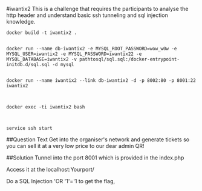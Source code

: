 #iwantix2
This is a challenge that requires the participants to analyse the http header and understand basic ssh tunneling and sql injection knowledge.

```
docker build -t iwantix2 .


docker run --name db-iwantix2 -e MYSQL_ROOT_PASSWORD=wow_w0w -e MYSQL_USER=iwantix2 -e MYSQL_PASSWORD=iwantix22 -e MYSQL_DATABASE=iwantix2 -v pathtosql/sql.sql:/docker-entrypoint-initdb.d/sql.sql -d mysql


docker run --name iwantix2 --link db-iwantix2 -d -p 8002:80 -p 8001:22 iwantix2



docker exec -ti iwantix2 bash



service ssh start
```

##Question Text
Get into the organiser's network and generate tickets so you can sell it at a very low price to our dear admin QR!

##Solution
Tunnel into the port 8001 which is provided in the index.php

Access it at the localhost:Yourport/

Do a SQL Injection 'OR '1'='1 to get the flag,

